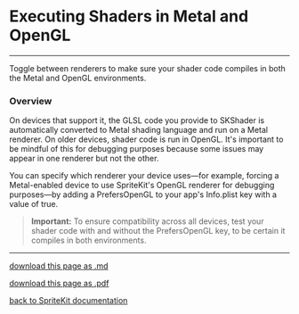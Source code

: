# Executing Shaders in Metal and OpenGL

----------------------

Toggle between renderers to make sure your shader code compiles in both the Metal and OpenGL environments.

### Overview

On devices that support it, the GLSL code you provide to SKShader is automatically converted to Metal shading language and run on a Metal renderer. On older devices, shader code is run in OpenGL. It's important to be mindful of this for debugging purposes because some issues may appear in one renderer but not the other.

You can specify which renderer your device uses—for example, forcing a Metal-enabled device to use SpriteKit's OpenGL renderer for debugging purposes—by adding a PrefersOpenGL to your app's Info.plist key with a value of true. 

> __Important:__
> To ensure compatibility across all devices, test your shader code with and without the PrefersOpenGL key, to be certain it compiles in both environments.

--------------------------

[download this page as .md](https://raw.githubusercontent.com/retrokid/retrokid.github.io/master/tech_notes/spritekit_documentation/082-skshader-executing-shaders-in-metal-and-opengl.md)

[download this page as .pdf](https://github.com/retrokid/retrokid.github.io/raw/master/tech_notes/spritekit_documentation/082-skshader-executing-shaders-in-metal-and-opengl.pdf)

[back to SpriteKit documentation](./spritekit-documentation)
